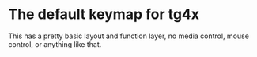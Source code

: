 # The default keymap for tg4x
This has a pretty basic layout and function layer, no media control, mouse control, or anything like that.

